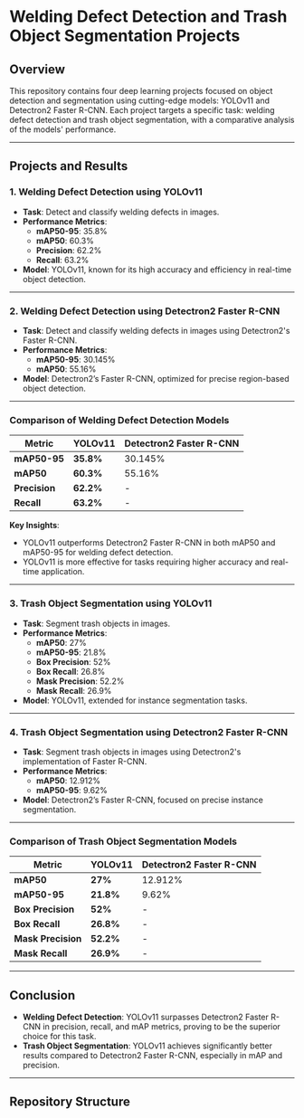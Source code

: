 # Welding Defect Detection and Trash Object Segmentation Projects

## Overview
This repository contains four deep learning projects focused on object detection and segmentation using cutting-edge models: YOLOv11 and Detectron2 Faster R-CNN. Each project targets a specific task: welding defect detection and trash object segmentation, with a comparative analysis of the models' performance.

---

## Projects and Results

### 1. Welding Defect Detection using YOLOv11
- **Task**: Detect and classify welding defects in images.
- **Performance Metrics**:
  - **mAP50-95**: 35.8%
  - **mAP50**: 60.3%
  - **Precision**: 62.2%
  - **Recall**: 63.2%
- **Model**: YOLOv11, known for its high accuracy and efficiency in real-time object detection.

---

### 2. Welding Defect Detection using Detectron2 Faster R-CNN
- **Task**: Detect and classify welding defects in images using Detectron2's Faster R-CNN.
- **Performance Metrics**:
  - **mAP50-95**: 30.145%
  - **mAP50**: 55.16%
- **Model**: Detectron2’s Faster R-CNN, optimized for precise region-based object detection.

---

### Comparison of Welding Defect Detection Models
| Metric          | YOLOv11          | Detectron2 Faster R-CNN |
|------------------|------------------|--------------------------|
| **mAP50-95**    | **35.8%**        | 30.145%                 |
| **mAP50**       | **60.3%**        | 55.16%                  |
| **Precision**    | **62.2%**        | -                       |
| **Recall**       | **63.2%**        | -                       |

**Key Insights**:
- YOLOv11 outperforms Detectron2 Faster R-CNN in both mAP50 and mAP50-95 for welding defect detection.
- YOLOv11 is more effective for tasks requiring higher accuracy and real-time application.

---

### 3. Trash Object Segmentation using YOLOv11
- **Task**: Segment trash objects in images.
- **Performance Metrics**:
  - **mAP50**: 27%
  - **mAP50-95**: 21.8%
  - **Box Precision**: 52%
  - **Box Recall**: 26.8%
  - **Mask Precision**: 52.2%
  - **Mask Recall**: 26.9%
- **Model**: YOLOv11, extended for instance segmentation tasks.

---

### 4. Trash Object Segmentation using Detectron2 Faster R-CNN
- **Task**: Segment trash objects in images using Detectron2's implementation of Faster R-CNN.
- **Performance Metrics**:
  - **mAP50**: 12.912%
  - **mAP50-95**: 9.62%
- **Model**: Detectron2’s Faster R-CNN, focused on precise instance segmentation.

---

### Comparison of Trash Object Segmentation Models
| Metric               | YOLOv11         | Detectron2 Faster R-CNN |
|-----------------------|-----------------|--------------------------|
| **mAP50**            | **27%**         | 12.912%                 |
| **mAP50-95**         | **21.8%**       | 9.62%                   |
| **Box Precision**     | **52%**         | -                       |
| **Box Recall**        | **26.8%**       | -                       |
| **Mask Precision**    | **52.2%**       | -                       |
| **Mask Recall**       | **26.9%**       | -                       |

---

## Conclusion
- **Welding Defect Detection**: YOLOv11 surpasses Detectron2 Faster R-CNN in precision, recall, and mAP metrics, proving to be the superior choice for this task.
- **Trash Object Segmentation**: YOLOv11 achieves significantly better results compared to Detectron2 Faster R-CNN, especially in mAP and precision.

---

## Repository Structure
